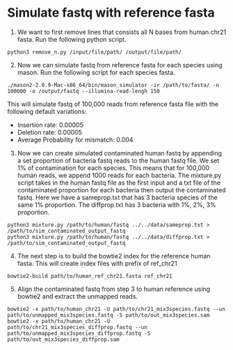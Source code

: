 # Simulate fastq with reference fasta

1. We want to first remove lines that consists all N bases
from human chr21 fasta. Run the following python script.
```shell script
python3 remove_n.py /input/file/path/ /output/file/path/
```  
2. Now we can simulate fastq from reference fasta for
each species using mason. 
Run the following script for each species fasta.  
```shell script
./mason2-2.0.9-Mac-x86_64/bin/mason_simulator -ir /path/to/fasta/ -n 100000 -o /output/fastq --illumina-read-lengh 150
```
This will simulate fastq of 100,000 reads from reference fasta file with the
following default variations:
- Insertion rate: 0.00005
- Deletion rate: 0.00005
- Average Probability for mismatch: 0.004  

3. Now we can create simulated contaminated human fastq
by appending a set proportion of bacteria fastq reads to 
the human fastq file. We set 1% of contamination for each species.
This means that for 100,000 human reads, we append 1000 reads 
for each bacteria. The mixture.py script takes in the human fastq
file as the first input and a txt file of the contaminated proportion 
for each bacteria then output the contaminated fastq.
Here we have a sameprop.txt that has 3 bacteria species of the 
same 1% proportion. The diffprop.txt has 3 bacteria with 1%, 
2%, 3% proportion.
```shell script
python3 mixture.py /path/to/human/fastq ../../data/sameprop.txt > /path/to/sim_contaminated_output_fastq
python3 mixture.py /path/to/human/fastq ../../data/diffprop.txt > /path/to/sim_contaminated_output_fastq
```

4. The next step is to build the bowtie2 index for the
 reference human fasta. This will create index files with 
 prefix of ref_chr21
```shell script
bowtie2-build path/to/human_ref_chr21.fasta ref_chr21
```

5. Align the contaminated fastq from step 3 to human reference 
using bowtie2 and extract the unmapped reads.
```shell script
bowtie2 -x path/to/human_chr21 -U path/to/chr21_mix3species.fastq --un path/to/unmapped_mix3species.fastq -S path/to/out_mix3species.sam
bowtie2 -x path/to/human_chr21 -U path/to/chr21_mix3species_diffprop.fastq --un path/to/unmapped_mix3species_diffprop.fastq -S path/to/out_mix3species_diffprop.sam
```
